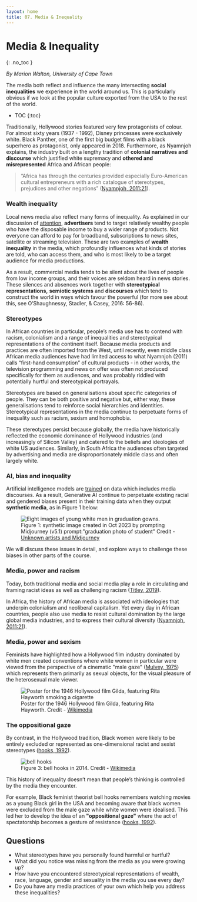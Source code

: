 ```yaml
---
layout: home
title: 07. Media & Inequality
---
```

# Media & Inequality
{: .no_toc }

*By Marion Walton, University of Cape Town*

The media both reflect and influence the many intersecting **social inequalities** we experience in the world
around us. This is particularly obvious if we look at the popular culture exported from the USA to the rest of
the world. 

- TOC
{:toc}

Traditionally, Hollywood stories featured very few protagonists of colour. For almost sixty
years (1937 \- 1992), Disney princesses were exclusively white. Black Panther, one of the first big budget 
films with a black superhero as protagonist, only appeared in 2018\. Furthermore, as Nyamnjoh explains, the 
industry built on a lengthy tradition of **colonial narratives and discourse** which justified white supremacy
and **othered and misrepresented** Africa and African people:  

>“Africa has through the centuries provided especially Euro-American cultural entrepreneurs with a rich catalogue 
of stereotypes, prejudices and other negations” ([Nyamnjoh, 2011:21](/ideas/references/index.html#nyamnjoh_2011)).

### Wealth inequality

Local news media also reflect many forms of inequality. As explained in our discussion of [attention](/ideas/2_attention/),
**advertisers** tend to target relatively wealthy people who have the disposable income to buy a wider range of products. 
Not everyone can afford to pay for broadband, subscriptions to news sites, satellite or streaming television. 
These are two examples of  **wealth inequality** in the media, which profoundly influences what kinds of 
stories are told, who can access them, and who is most likely to be a target audience for media productions. 

As a result, commercial media tends to be silent about the lives of people from low income groups, and their 
voices are seldom heard in news stories. These silences and absences work together with  **stereotypical 
representations,** **semiotic systems** and **discourses** which tend to construct the world in ways which 
favour the powerful (for more see about this, see O’Shaughnessy,  Stadler, & Casey, 2016: 56-86).


### Stereotypes

In African countries in particular, people’s media use has to contend with racism, colonialism and a range of
inequalities and stereotypical representations of the continent itself. Because media products and practices 
are often imported from the West, until recently, even middle class African media audiences have had limited
access to what Nyamnjoh (2011) calls “first-hand consumption” of cultural products \- in other words, the 
television programming and news on offer was often not produced specifically for them as audiences, and was 
probably riddled with potentially hurtful and stereotypical portrayals. 

Stereotypes are based on generalisations about specific categories of people. They can be both positive and 
negative but, either way, these generalisations tend to reinforce social hierarchies and identities. Stereotypical 
representations in the media continue to perpetuate forms of inequality such as racism, sexism and 
homophobia. 

These stereotypes persist because globally, the media have historically reflected the economic dominance of 
Hollywood industries (and increasingly of Silicon Valley) and catered to the beliefs and ideologies of white 
US audiences. Similarly, in South Africa the audiences often targeted by advertising and media are 
disproportionately middle class and often largely white. 

### AI, bias and inequality

Artificial intelligence models are [trained](/ideas/definitions/index.html#training) on data which 
includes media discourses. As a result, Generative AI continue to perpetuate existing racial and gendered biases 
present in their training data when they output **synthetic media**, as in Figure 1 below:

<figure>
<img title="Synthetic image created in Oct 2023 by prompting Midjourney (v5.1) prompt:"graduation photo of student"" 
     alt="Eight images of young white men in graduation gowns." 
     src="https://cdn.glitch.global/cf95248c-36c9-4c16-8fd1-053cbc9fd048/midjourney_students.png?v=1739274111388" 
     class="illustration"/>
<figcaption>Figure 1: synthetic image created in Oct 2023 by prompting Midjourney (v5.1) prompt:"graduation photo of student" Credit - 
  <a href="https://www.theverge.com/2024/8/13/24219520/stability-midjourney-artist-lawsuit-copyright-trademark-claims-approved">Unknown artists and Midjourney</a></caption>
</figure>

We will discuss these issues in detail, and explore ways to challenge these biases in other parts of the course. 

### Media, power and racism

Today, both traditional media and social media play a role in circulating and framing 
racist ideas as well as challenging racism ([Titley, 2019](href="/ideas/references/index.html#titley_2019")).

In Africa, the history of African media is associated with ideologies that underpin colonialism and neoliberal capitalism. 
Yet every day in African countries, people also use media to resist cultural domination by the large global media industries, 
and to express their cultural diversity (<a href="/ideas/references/index.html#nyamnjoh_2011">Nyamnjoh, 2011:21</a>).

### Media, power and sexism

Feminists have highlighted how a Hollywood film industry dominated by white men created conventions where white women in 
particular were viewed from the perspective of a cinematic "male gaze" (<a href="/ideas/references/index.html#mulvey_1975">Mulvey, 1975</a>)
which represents them primarily as sexual objects, for the visual pleasure of the heterosexual male viewer.

<figure>
<img title="Poster for the 1946 Hollywood film Gilda, featuring Rita Hayworth" 
     alt="Poster for the 1946 Hollywood film Gilda, featuring Rita Hayworth smoking a cigarette" 
     src="https://upload.wikimedia.org/wikipedia/commons/thumb/1/15/Gilda_%281946_one-sheet_poster_-_Style_B%29.jpg/440px-Gilda_%281946_one-sheet_poster_-_Style_B%29.jpg" 
     class="illustration"/>
<figcaption>Poster for the 1946 Hollywood film Gilda, featuring Rita Hayworth. Credit - <a href="https://upload.wikimedia.org/wikipedia/commons/thumb/3/37/Bell_hooks%2C_October_2014.jpg/340px-Bell_hooks%2C_October_2014.jpg">Wikimedia</a></caption>
</figure>


### The oppositional gaze

By contrast, in the Hollywood tradition, Black women were likely to be entirely excluded or represented as one-dimensional racist and sexist 
stereotypes (<a href="/ideas/references/index.html#hooks_1992">hooks, 1992</a>).

<figure>
<img title="bell hooks in 2014" 
     alt="bell hooks " 
     src="https://upload.wikimedia.org/wikipedia/commons/thumb/3/37/Bell_hooks%2C_October_2014.jpg/340px-Bell_hooks%2C_October_2014.jpg" 
     class="illustration"/>
<figcaption>Figure 3: bell hooks in 2014. Credit - <a href="https://upload.wikimedia.org/wikipedia/commons/thumb/3/37/Bell_hooks%2C_October_2014.jpg/340px-Bell_hooks%2C_October_2014.jpg">Wikimedia</a></caption>
</figure>


This history of inequality doesn’t mean that people’s thinking is controlled by the media they encounter. 

For example, Black feminist theorist bell hooks remembers watching movies as a young Black girl 
in the USA and becoming aware that black women were excluded from the male gaze while white women were idealised. 
This led her to develop the idea of an **"oppositional gaze"** where the act of spectatorship becomes 
a gesture of resistance (<a href="/ideas/references/index.html#hooks_1992">hooks, 1992</a>). 


## Questions

* What stereotypes have you personally found harmful or hurtful?  
* What did you notice was missing from the media as you were growing up?  
* How have you encountered stereotypical representations of wealth, race, language, gender and sexuality in the media you use every day?   
* Do you have any media practices of your own which help you address these inequalities?

